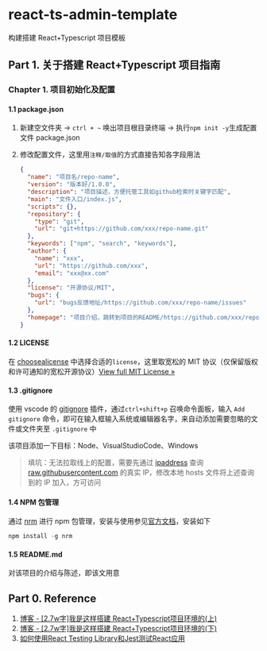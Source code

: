 # react-ts-admin-template

构建搭建 React+Typescript 项目模板

## Part 1. 关于搭建 React+Typescript 项目指南

### Chapter 1. 项目初始化及配置

#### 1.1 package.json

1. 新建空文件夹 -> `ctrl + ~` 唤出项目根目录终端 -> 执行`npm init -y`生成配置文件 package.json

2. 修改配置文件，这里用`注释/取值`的方式直接告知各字段用法

   ```json
   {
     "name": "项目名/repo-name",
     "version": "版本好/1.0.0",
     "description": "项目描述，方便托管工具如github检索时关键字匹配",
     "main": "文件入口/index.js",
     "scripts": {},
     "repository": {
       "type": "git",
       "url": "git+https://github.com/xxx/repo-name.git"
     },
     "keywords": ["npm", "search", "keywords"],
     "author": {
       "name": "xxx",
       "url": "https://github.com/xxx",
       "email": "xxx@xx.com"
     },
     "license": "开源协议/MIT",
     "bugs": {
       "url": "bugs反馈地址/https://github.com/xxx/repo-name/issues"
     },
     "homepage": "项目介绍，跳转到项目的README/https://github.com/xxx/repo-name#readme"
   }
   ```




#### 1.2 LICENSE

在 [choosealicense](https://choosealicense.com/) 中选择合适的`license`，这里取宽松的 MIT 协议（仅保留版权和许可通知的宽松开源协议）[View full MIT License »](https://choosealicense.com/licenses/mit/)



#### 1.3 .gitignore

使用 vscode 的 [gitignore](https://marketplace.visualstudio.com/items?itemName=codezombiech.gitignore) 插件，通过`ctrl+shift+p` 召唤命令面板，输入 `Add gitignore` 命令，即可在输入框输入系统或编辑器名字，来自动添加需要忽略的文件或文件夹至 `.gitignore` 中

该项目添加一下目标：Node、VisualStudioCode、Windows

>  填坑：无法拉取线上的配置，需要先通过 [ipaddress](https://www.ipaddress.com/) 查询 [raw.githubusercontent.com](https://ipaddress.com/website/raw.githubusercontent.com) 的真实 IP，修改本地 hosts 文件将上述查询到的 IP 加入，方可访问



#### 1.4 NPM 包管理

通过 [nrm](https://www.npmjs.com/package/nrm) 进行 npm 包管理，安装与使用参见[官方文档](https://github.com/Pana/nrm#readme)，安装如下

```powershell
npm install -g nrm
```



#### 1.5 README.md

对该项目的介绍与陈述，即该文用意





## Part 0. Reference

1. [博客 - [2.7w字]我是这样搭建 React+Typescript项目环境的(上)](https://juejin.cn/post/6860129883398668296)
2. [博客 - [2.7w字]我是这样搭建 React+Typescript项目环境的(下)](https://juejin.cn/post/6860134655568871437)
3. [如何使用React Testing Library和Jest测试React应用](https://juejin.cn/post/6886680584874934280)
